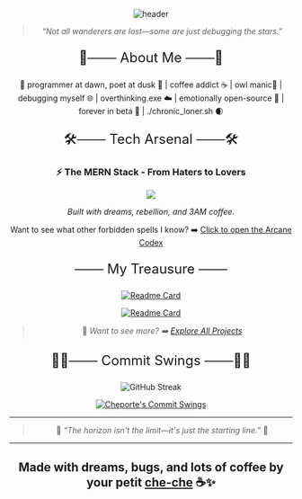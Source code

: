 <div align="center">

![header](https://capsule-render.vercel.app/api?type=shark&color=gradient&height=400&section=header&text=cheporte&fontSize=90)

> *“Not all wanderers are lost—some are just debugging the stars.”*


<p style="font-size:24px;">🌱─── About Me ───🌱</p>

🌇 programmer at dawn, poet at dusk 🌆 | coffee addict ☕ | owl manic🦉 | debugging myself 🌐 | overthinking.exe ☁️ | emotionally open-source 💞 | forever in beta 🌙 | ./chronic_loner.sh 🌒

<p style="font-size:24px;">🛠️─── Tech Arsenal ───🛠️</p>

### ⚡ The MERN Stack - From Haters to Lovers
<div align="center">

<p align="center">
  <a href="https://skillicons.dev">
    <img src="https://skillicons.dev/icons?i=mongo,express,nodejs,react" />
  </a>
</p>

*Built with dreams, rebellion, and 3AM coffee.*


Want to see what other forbidden spells I know? ➡️ [Click to open the Arcane Codex](docs/skills.md)

<p style="font-size:24px;">─── My Treausure ───</p>

[![Readme Card](https://github-readme-stats.vercel.app/api/pin/?username=cheporte&repo=martha&theme=tokyonight)](https://github.com/cheporte/martha)

[![Readme Card](https://github-readme-stats.vercel.app/api/pin/?username=cheporte&repo=cherry-v&theme=tokyonight)](https://github.com/cheporte/cherry-v)

> 🔎 *Want to see more? ➡️ [Explore All Projects](docs/projects.md)*


<p style="font-size:24px;">😵‍💫─── Commit Swings ───😵‍💫</p>

<img src="https://github-readme-streak-stats.herokuapp.com/?user=cheporte&theme=tokyonight" alt="GitHub Streak" />

[![Cheporte's Commit Swings](https://github-readme-activity-graph.vercel.app/graph?username=cheporte&theme=tokyo-night)](https://github.com/ashutosh00710/github-readme-activity-graph)

---

> 🌟 *“The horizon isn't the limit—it's just the starting line.”* 🌟

</div>

---
**Made with dreams, bugs, and lots of coffee by your petit [che-che](https://github.com/cheporte) ☕✨**
---
